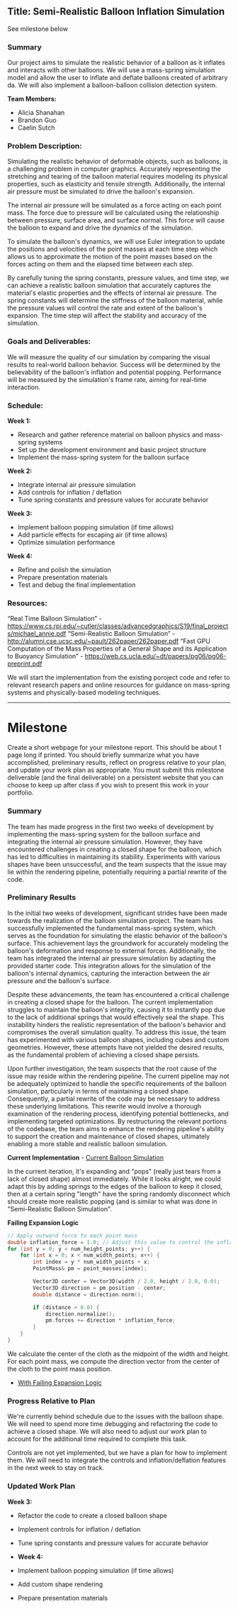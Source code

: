 ## Title: Semi-Realistic Balloon Inflation Simulation

See milestone below 

### Summary
Our project aims to simulate the realistic behavior of a balloon as it inflates and interacts with other balloons. We will use a mass-spring simulation model and allow the user to inflate and deflate balloons created of arbitrary da. We will also implement a balloon-balloon collision detection system.

**Team Members:**
- Alicia Shanahan
- Brandon Guo
- Caelin Sutch

### Problem Description:
Simulating the realistic behavior of deformable objects, such as balloons, is a challenging problem in computer graphics. Accurately representing the stretching and tearing of the balloon material requires modeling its physical properties, such as elasticity and tensile strength. Additionally, the internal air pressure must be simulated to drive the balloon's expansion.

The internal air pressure will be simulated as a force acting on each point mass. The force due to pressure will be calculated using the relationship between pressure, surface area, and surface normal. This force will cause the balloon to expand and drive the dynamics of the simulation.

To simulate the balloon's dynamics, we will use Euler integration to update the positions and velocities of the point masses at each time step which allows us to approximate the motion of the point masses based on the forces acting on them and the elapsed time between each step.

By carefully tuning the spring constants, pressure values, and time step, we can achieve a realistic balloon simulation that accurately captures the material's elastic properties and the effects of internal air pressure. The spring constants will determine the stiffness of the balloon material, while the pressure values will control the rate and extent of the balloon's expansion. The time step will affect the stability and accuracy of the simulation.

### Goals and Deliverables:

We will measure the quality of our simulation by comparing the visual results to real-world balloon behavior. Success will be determined by the believability of the balloon's inflation and potential popping. Performance will be measured by the simulation's frame rate, aiming for real-time interaction.

### Schedule:

**Week 1:**
- Research and gather reference material on balloon physics and mass-spring systems
- Set up the development environment and basic project structure
- Implement the mass-spring system for the balloon surface

**Week 2:**
- Integrate internal air pressure simulation
- Add controls for inflation / deflation
- Tune spring constants and pressure values for accurate behavior

**Week 3:**
- Implement balloon popping simulation (if time allows)
- Add particle effects for escaping air (if time allows)
- Optimize simulation performance

**Week 4:**
- Refine and polish the simulation
- Prepare presentation materials
- Test and debug the final implementation

### Resources:
“Real Time Balloon Simulation” - https://www.cs.rpi.edu/~cutler/classes/advancedgraphics/S19/final_projects/michael_annie.pdf
“Semi-Realistic Balloon Simulation” - http://alumni.cse.ucsc.edu/~pault/262paper/262paper.pdf
“Fast GPU Computation of the Mass Properties of a General Shape and its Application to Buoyancy Simulation” - https://web.cs.ucla.edu/~dt/papers/pg06/pg06-preprint.pdf 

We will start the implementation from the existing poroject code and refer to relevant research papers and online resources for guidance on mass-spring systems and physically-based modeling techniques.

---

# Milestone

Create a short webpage for your milestone report. This should be about 1 page long if printed. You should briefly summarize what you have accomplished, preliminary results, reflect on progress relative to your plan, and update your work plan as appropriate. You must submit this milestone deliverable (and the final deliverable) on a persistent website that you can choose to keep up after class if you wish to present this work in your portfolio.

### Summary

The team has made progress in the first two weeks of development by implementing the mass-spring system for the balloon surface and integrating the internal air pressure simulation. However, they have encountered challenges in creating a closed shape for the balloon, which has led to difficulties in maintaining its stability. Experiments with various shapes have been unsuccessful, and the team suspects that the issue may lie within the rendering pipeline, potentially requiring a partial rewrite of the code.

### Preliminary Results

In the initial two weeks of development, significant strides have been made towards the realization of the balloon simulation project. The team has successfully implemented the fundamental mass-spring system, which serves as the foundation for simulating the elastic behavior of the balloon's surface. This achievement lays the groundwork for accurately modeling the balloon's deformation and response to external forces. Additionally, the team has integrated the internal air pressure simulation by adapting the provided starter code. This integration allows for the simulation of the balloon's internal dynamics, capturing the interaction between the air pressure and the balloon's surface.

Despite these advancements, the team has encountered a critical challenge in creating a closed shape for the balloon. The current implementation struggles to maintain the balloon's integrity, causing it to instantly pop due to the lack of additional springs that would effectively seal the shape. This instability hinders the realistic representation of the balloon's behavior and compromises the overall simulation quality. To address this issue, the team has experimented with various balloon shapes, including cubes and custom geometries. However, these attempts have not yielded the desired results, as the fundamental problem of achieving a closed shape persists.

Upon further investigation, the team suspects that the root cause of the issue may reside within the rendering pipeline. The current pipeline may not be adequately optimized to handle the specific requirements of the balloon simulation, particularly in terms of maintaining a closed shape. Consequently, a partial rewrite of the code may be necessary to address these underlying limitations. This rewrite would involve a thorough examination of the rendering process, identifying potential bottlenecks, and implementing targeted optimizations. By restructuring the relevant portions of the codebase, the team aims to enhance the rendering pipeline's ability to support the creation and maintenance of closed shapes, ultimately enabling a more stable and realistic balloon simulation.

**Current Implementation** - [Current Balloon Simulation](https://www.loom.com/share/d8ca0be555a54f0bb386dedfad2b7995)

In the current iteration, it's expanding and "pops" (really just tears from a lack of closed shape) almost immediately. While it looks alright, we could adapt this by adding springs to the edges of the balloon to keep it closed, then at a certain spring "length" have the spring randomly disconnect which should create more realistic popping (and is similar to what was done in "Semi-Realistic Balloon Simulation".

**Failing Expansion Logic**

```cpp
// Apply outward force to each point mass
double inflation_force = 1.0; // Adjust this value to control the inflation strength
for (int y = 0; y < num_height_points; y++) {
    for (int x = 0; x < num_width_points; x++) {
        int index = y * num_width_points + x;
        PointMass& pm = point_masses[index];

        Vector3D center = Vector3D(width / 2.0, height / 2.0, 0.0);
        Vector3D direction = pm.position - center;
        double distance = direction.norm();

        if (distance > 0.0) {
            direction.normalize();
            pm.forces += direction * inflation_force;
        }
    }
}
```

We calculate the center of the cloth as the midpoint of the width and height.
For each point mass, we compute the direction vector from the center of the cloth to the point mass position.

- [With Failing Expansion Logic](https://www.loom.com/share/2fd85fa057d04513b58a0bb862e3ed2b)

### Progress Relative to Plan

We're currently behind schedule due to the issues with the balloon shape. We will need to spend more time debugging and refactoring the code to achieve a closed shape. We will also need to adjust our work plan to account for the additional time required to complete this task.

Controls are not yet implemented, but we have a plan for how to implement them. We will need to integrate the controls and inflation/deflation features in the next week to stay on track.

### Updated Work Plan

**Week 3:**
- Refactor the code to create a closed balloon shape
- Implement controls for inflation / deflation
- Tune spring constants and pressure values for accurate behavior

- **Week 4:**
- Implement balloon popping simulation (if time allows)
- Add custom shape rendering
- Prepare presentation materials
